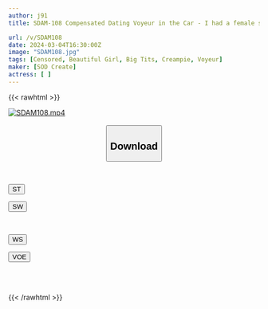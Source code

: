 ```yaml
---
author: j91
title: SDAM-108 Compensated Dating Voyeur in the Car - I had a female student give me a panty shot and hand job and ejaculate as if it were a part-time job, and I was able to creampie her at a love hotel for an additional charge.

url: /v/SDAM108
date: 2024-03-04T16:30:00Z
image: "SDAM108.jpg"
tags: [Censored, Beautiful Girl, Big Tits, Creampie, Voyeur]
maker: [SOD Create]
actress: [ ]
---
```



{{< rawhtml >}}

<div class="video" data-videoid="08OlKw4ZBgTb1Ye">
    <a href="javascript:;">
        <img src="/v/SDAM108/SDAM108.jpg" width="WIDTH" height="HEIGHT" alt="SDAM108.mp4" loading="lazy">
    </a>
</div>

<script type="text/javascript" src="https://j91.asia/asset/on-demand-st.js"></script>

<br>
  <link rel="stylesheet" href="https://j91.asia/asset/bs5.css">
  
  <center>
  <button class="btn btn-primary" type="button" data-bs-toggle="collapse" data-bs-target=".multi-collapse" aria-expanded="false" aria-controls="multiCollapseExample1 multiCollapseExample2"><h2>Download</h2></button></center>
</p>
<div class="row">
  <div class="col">
    <div class="collapse multi-collapse" id="multiCollapseExample1">
      <div class="card card-body">
	      	      <br>
<div class="buttons">  
<p><a href="https://streamtape.to/v/08OlKw4ZBgTb1Ye" target="_blank"><button class="btn-hover color-3"><i class="fa fa-download"></i> ST</button></a></p>
<p><a href="https://cdnwish.com/qdc6c61la2yk" target="_blank"><button class="btn-hover color-2"><i class="fa fa-download"></i> SW</button></a></p></div>
    </div>
  </div>
</div>
  <div class="col">
    <div class="collapse multi-collapse" id="multiCollapseExample2">
      <div class="card card-body">
	      <br>
<div class="buttons">
<p><a href="https://wolfstream.tv/jr2xdzewucos"><button class="btn-hover color-9"><i class="fa fa-download"></i> WS</button></a></p>
<p><a href="https://voe.sx/0mzkrd6hum0f"><button class="btn-hover color-8"><i class="fa fa-download"></i> VOE</button></a></p></div>
<br><br>
      </div>
    </div>
  </div>
</div>

{{< /rawhtml >}}